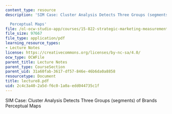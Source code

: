 ```yaml
---
content_type: resource
description: 'SIM Case: Cluster Analysis Detects Three Groups (segments) of Brands

  Perceptual Maps'
file: /ol-ocw-studio-app/courses/15-822-strategic-marketing-measurement-fall-2002/2c4c3a402a5df6c01a0aedd044735c1f_lecture8.pdf
file_size: 97667
file_type: application/pdf
learning_resource_types:
- Lecture Notes
license: https://creativecommons.org/licenses/by-nc-sa/4.0/
ocw_type: OCWFile
parent_title: Lecture Notes
parent_type: CourseSection
parent_uid: 31a60fab-3617-df57-846e-46b6da0a8858
resourcetype: Document
title: lecture8.pdf
uid: 2c4c3a40-2a5d-f6c0-1a0a-edd044735c1f
---
```

SIM Case: Cluster Analysis Detects Three Groups (segments) of Brands
Perceptual Maps